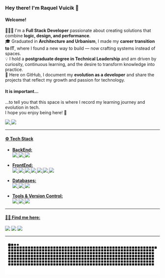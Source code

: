 ### Hey there! I'm Raquel Vuicik 👋  
#### Welcome!

👩🏻‍💻 I'm a **Full Stack Developer** passionate about creating solutions that combine **logic, design, and performance**.  
🎓 Graduated in **Architecture and Urbanism**, I made my **career transition to IT**, where I found a new way to build — now crafting systems instead of spaces.  
💡 I hold a **postgraduate degree in Technical Leadership** and am driven by curiosity, continuous learning, and the desire to transform knowledge into practice.  
🚀 Here on GitHub, I document my **evolution as a developer** and share the projects that reflect my growth and passion for technology.  

#### It is important...
...to tell you that this space is where I record my learning journey and evolution in tech.  
I hope you enjoy being here! 💜  

<div>
  <a href="https://github.com/raquelvuicik">
  <img height="150em" src="https://github-readme-stats.vercel.app/api/top-langs/?username=raquelvuicik&layout=compact&langs_count=7&theme=dracula"/> 
  <img height="150em" src="https://github-readme-stats.vercel.app/api?username=raquelvuicik&show_icons=true&theme=dracula&include_all_commits=true&count_private=true"/>
</div>

---

#### ⚙️ Tech Stack

- **BackEnd:**  
  <img src="https://img.shields.io/badge/PHP-777BB4?style=for-the-badge&logo=php&logoColor=white"/> 
  <img src="https://img.shields.io/badge/Laravel-FF2D20?style=for-the-badge&logo=laravel&logoColor=white"/> 
  <img src="https://img.shields.io/badge/Composer-885630?style=for-the-badge&logo=composer&logoColor=white"/>

- **FrontEnd:**  
  <img src="https://img.shields.io/badge/Vue.js-35495E?style=for-the-badge&logo=vue.js&logoColor=4FC08D"/> 
  <img src="https://img.shields.io/badge/Quasar-1976D2?style=for-the-badge&logo=quasar&logoColor=white"/> 
  <img src="https://img.shields.io/badge/JavaScript-F7DF1E?style=for-the-badge&logo=javascript&logoColor=black"/> 
  <img src="https://img.shields.io/badge/HTML5-E34F26?style=for-the-badge&logo=html5&logoColor=white"/> 
  <img src="https://img.shields.io/badge/CSS3-1572B6?style=for-the-badge&logo=css3&logoColor=white"/> 
  <img src="https://img.shields.io/badge/SASS-CC6699?style=for-the-badge&logo=sass&logoColor=white"/> 
  <img src="https://img.shields.io/badge/Vite-646CFF?style=for-the-badge&logo=vite&logoColor=white"/>

- **Databases:**  
  <img src="https://img.shields.io/badge/MySQL-00000F?style=for-the-badge&logo=mysql&logoColor=white"/> 
  <img src="https://img.shields.io/badge/PostgreSQL-316192?style=for-the-badge&logo=postgresql&logoColor=white"/> 
  <img src="https://img.shields.io/badge/SQL-003B57?style=for-the-badge&logo=databricks&logoColor=white"/>

- **Tools & Version Control:**  
  <img src="https://img.shields.io/badge/GIT-E44C30?style=for-the-badge&logo=git&logoColor=white"/> 
  <img src="https://img.shields.io/badge/GitHub-181717?style=for-the-badge&logo=github&logoColor=white"/> 
  <img src="https://img.shields.io/badge/VS_Code-0078D4?style=for-the-badge&logo=visual-studio-code&logoColor=white"/>

---

#### ✍🏻 Find me here:

<div>
  <a href="https://www.linkedin.com/in/raquelvuicik/" target="_blank"><img src="https://img.shields.io/badge/-LinkedIn-%230077B5?style=for-the-badge&logo=linkedin&logoColor=white"></a>
  <a href="https://instagram.com/raquelvuicik" target="_blank"><img src="https://img.shields.io/badge/-Instagram-%23E4405F?style=for-the-badge&logo=instagram&logoColor=white"></a>
  <a href="mailto:raquelvuicik1@gmail.com" target="_blank"><img src="https://img.shields.io/badge/-Gmail-%23333?style=for-the-badge&logo=gmail&logoColor=white"></a>
</div>

---

<picture>
  <source media="(prefers-color-scheme: dark)" srcset="https://raw.githubusercontent.com/raquelvuicik/raquelvuicik/output/github-contribution-grid-snake-dark.svg">
  <source media="(prefers-color-scheme: light)" srcset="https://raw.githubusercontent.com/raquelvuicik/raquelvuicik/output/github-contribution-grid-snake.svg">
  <img alt="github contribution grid snake animation" src="https://raw.githubusercontent.com/raquelvuicik/raquelvuicik/output/github-contribution-grid-snake.svg">
</picture>
